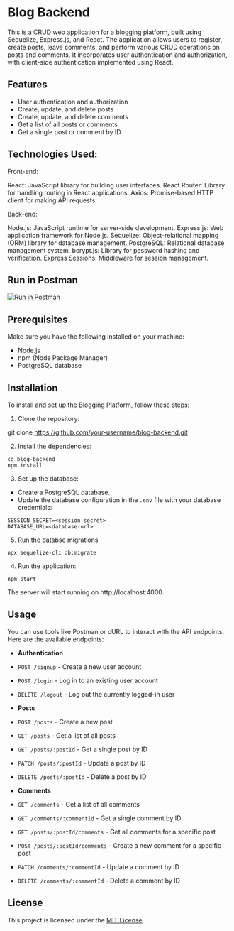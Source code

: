 # Blog Backend

This is a CRUD web application for a blogging platform, built using Sequelize, Express.js, and React. The application allows users to register, create posts, leave comments, and perform various CRUD operations on posts and comments. It incorporates user authentication and authorization, with client-side authentication implemented using React.

## Features

- User authentication and authorization
- Create, update, and delete posts
- Create, update, and delete comments
- Get a list of all posts or comments
- Get a single post or comment by ID

## Technologies Used:

Front-end:

React: JavaScript library for building user interfaces.
React Router: Library for handling routing in React applications.
Axios: Promise-based HTTP client for making API requests.

Back-end:

Node.js: JavaScript runtime for server-side development.
Express.js: Web application framework for Node.js.
Sequelize: Object-relational mapping (ORM) library for database management.
PostgreSQL: Relational database management system.
bcrypt.js: Library for password hashing and verification.
Express Sessions: Middleware for session management.

## Run in Postman

[![Run in Postman](https://run.pstmn.io/button.svg)](https://app.getpostman.com/run-collection/28379415-fa2f436f-740b-4b4b-a8dc-e1c3e9e5cbb3)

## Prerequisites

Make sure you have the following installed on your machine:

- Node.js
- npm (Node Package Manager)
- PostgreSQL database

## Installation

To install and set up the Blogging Platform, follow these steps:

1. Clone the repository:

git clone https://github.com/your-username/blog-backend.git

2. Install the dependencies:

```
cd blog-backend
npm install
```

3. Set up the database:

- Create a PostgreSQL database.
- Update the database configuration in the `.env` file with your database credentials:

```
SESSION_SECRET=<session-secret>
DATABASE_URL=<database-url>
```

5. Run the databse migrations
```
npx sequelize-cli db:migrate

```

4. Run the application:

```
npm start
```

The server will start running on http://localhost:4000.

## Usage

You can use tools like Postman or cURL to interact with the API endpoints. Here are the available endpoints:

- **Authentication**
- `POST /signup` - Create a new user account
- `POST /login` - Log in to an existing user account
- `DELETE /logout` - Log out the currently logged-in user

- **Posts**
- `POST /posts` - Create a new post
- `GET /posts` - Get a list of all posts
- `GET /posts/:postId` - Get a single post by ID
- `PATCH /posts/:postId` - Update a post by ID
- `DELETE /posts/:postId` - Delete a post by ID

- **Comments**
- `GET /comments` - Get a list of all comments
- `GET /comments/:commentId` - Get a single comment by ID
- `GET /posts/:postId/comments` - Get all comments for a specific post
- `POST /posts/:postId/comments` - Create a new comment for a specific post
- `PATCH /comments/:commentId` - Update a comment by ID
- `DELETE /comments/:commentId` - Delete a comment by ID

## License

This project is licensed under the [MIT License](LICENSE).